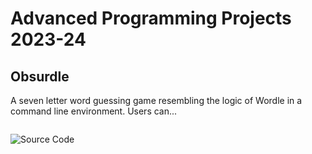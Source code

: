 # Advanced Programming Projects 2023-24

## Obsurdle

A seven letter word guessing game resembling the logic of Wordle in a command line environment. Users can...

![]()

![Source Code]()

